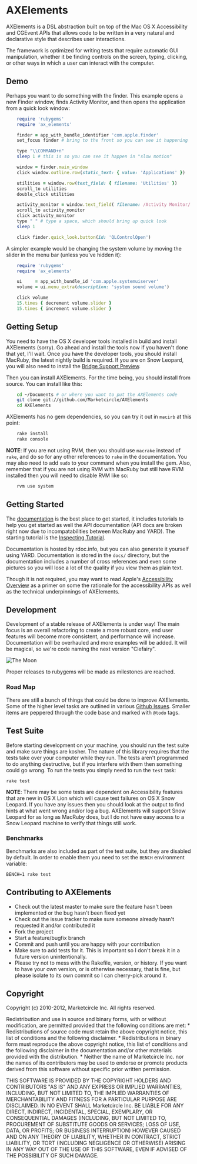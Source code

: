 # AXElements

AXElements is a DSL abstraction built on top of the Mac OS X
Accessibility and CGEvent APIs that allows code to be written in a
very natural and declarative style that describes user interactions.

The framework is optimized for writing tests that require automatic
GUI manipulation, whether it be finding controls on the screen,
typing, clicking, or other ways in which a user can interact with the
computer.


## Demo

Perhaps you want to do something with the finder. This example opens a
new Finder window, finds Activity Monitor, and then opens the application
from a quick look window:

```ruby
    require 'rubygems'
    require 'ax_elements'

    finder = app_with_bundle_identifier 'com.apple.finder'
    set_focus finder # bring to the front so you can see it happening

    type "\\COMMAND+n"
    sleep 1 # this is so you can see it happen in "slow motion"

    window = finder.main_window
    click window.outline.row(static_text: { value: 'Applications' })

    utilities = window.row(text_field: { filename: 'Utilities' })
    scroll_to utilities
    double_click utilities

    activity_monitor = window.text_field( filename: /Activity Monitor/ )
    scroll_to activity_monitor
    click activity_monitor
    type " " # type a space, which should bring up quick look
    sleep 1

    click finder.quick_look.button(id: 'QLControlOpen')
```

A simpler example would be changing the system volume by moving the
slider in the menu bar (unless you've hidden it):

```ruby
    require 'rubygems'
    require 'ax_elements'

    ui     = app_with_bundle_id 'com.apple.systemuiserver'
    volume = ui.menu_extra(description: 'system sound volume')

    click volume
    15.times { decrement volume.slider }
    15.times { increment volume.slider }
```


## Getting Setup

You need to have the OS X developer tools installed in build and
install AXElements (sorry). Go ahead and install the tools now if you
haven't done that yet, I'll wait. Once you have the developer tools, 
you should install MacRuby, the latest nightly build is required. If you
are on Snow Leopard, you will also need to install the
[Bridge Support Preview](http://www.macruby.org/blog/2010/10/08/bridgesupport-preview.html).

Then you can install AXElements. For the time being, you should install
from source. You can install like this:

```bash
    cd ~/Documents # or where you want to put the AXElements code
    git clone git://github.com/Marketcircle/AXElements
    cd AXElements
```

AXElements has no gem dependencies, so you can try it out in `macirb` at
this point:

```bash
    rake install
    rake console
```

__NOTE__: If you are not using RVM, then you should use `macrake`
instead of `rake`, and do so for any other references to `rake` in the
documentation. You may also need to add `sudo` to your command when you
install the gem. Also, remember that if you are not using RVM with
MacRuby but still have RVM installed then you will need to disable RVM
like so:

```bash
    rvm use system
```


## Getting Started

The
[documentation](http://rdoc.info/github/Marketcircle/AXElements/master/frames)
is the best place to get started, it includes tutorials to help you get
started as well the API documentation (API docs are broken right now due
to incompatabilities between MacRuby and YARD). The starting tutorial is the
[Inspecting Tutorial](docs/Inspecting.markdown).

Documentation is hosted by rdoc.info, but you can also generate it yourself
using YARD. Documentation is stored in the `docs/` directory, but the
documentation includes a number of cross references and even some
pictures so you will lose a lot of the quality if you view them as
plain text.

Though it is not required, you may want to read Apple's
[Accessibility Overview](http://developer.apple.com/library/mac/#documentation/Accessibility/Conceptual/AccessibilityMacOSX/OSXAXModel/OSXAXmodel.html)
as a primer on some the rationale for the accessibility APIs as well
as the technical underpinnings of AXElements.


## Development

Development of a stable release of AXElements is under way! The main
focus is an overall refactoring to create a more robust core, end user
features will become more consistent, and performance will
increase. Documentation will be overhauled and more examples will be
added. It will be magical, so we're code naming the next version
"Clefairy".

![The Moon](https://github.com/Marketcircle/AXElements/raw/master/docs/images/next_version.png)

Proper releases to rubygems will be made as milestones are reached.

### Road Map

There are still a bunch of things that could be done to improve
AXElements. Some of the higher level tasks are outlined in various
[Github Issues](http://github.com/Marketcircle/AXElements/issues).
Smaller items are peppered through the code base and marked with `@todo`
tags.


## Test Suite

Before starting development on your machine, you should run the test
suite and make sure things are kosher. The nature of this library
requires that the tests take over your computer while they run. The
tests aren't programmed to do anything destructive, but if you
interfere with them then something could go wrong. To run the tests
you simply need to run the `test` task:

    rake test

__NOTE__: There may be some tests are dependent on Accessibility
features that are new in OS X Lion which will cause test failures on
OS X Snow Leopard. If you have any issues then you should look at the
output to find hints at what went wrong and/or log a bug. AXElements
will support Snow Leopard for as long as MacRuby does, but I do not
have easy access to a Snow Leopard machine to verify that things still
work.

### Benchmarks

Benchmarks are also included as part of the test suite, but they are
disabled by default. In order to enable them you need to set the
`BENCH` environment variable:

    BENCH=1 rake test


## Contributing to AXElements

* Check out the latest master to make sure the feature hasn't been implemented or the bug hasn't been fixed yet
* Check out the issue tracker to make sure someone already hasn't requested it and/or contributed it
* Fork the project
* Start a feature/bugfix branch
* Commit and push until you are happy with your contribution
* Make sure to add tests for it. This is important so I don't break it in a future version unintentionally.
* Please try not to mess with the Rakefile, version, or history. If you want to have your own version, or is otherwise necessary, that is fine, but please isolate to its own commit so I can cherry-pick around it.


## Copyright

Copyright (c) 2010-2012, Marketcircle Inc.
All rights reserved.

Redistribution and use in source and binary forms, with or without
modification, are permitted provided that the following conditions are met:
    * Redistributions of source code must retain the above copyright
      notice, this list of conditions and the following disclaimer.
    * Redistributions in binary form must reproduce the above copyright
      notice, this list of conditions and the following disclaimer in the
      documentation and/or other materials provided with the distribution.
    * Neither the name of Marketcircle Inc. nor the names of its
      contributors may be used to endorse or promote products derived
      from this software without specific prior written permission.

THIS SOFTWARE IS PROVIDED BY THE COPYRIGHT HOLDERS AND CONTRIBUTORS "AS IS" AND
ANY EXPRESS OR IMPLIED WARRANTIES, INCLUDING, BUT NOT LIMITED TO, THE IMPLIED
WARRANTIES OF MERCHANTABILITY AND FITNESS FOR A PARTICULAR PURPOSE ARE
DISCLAIMED. IN NO EVENT SHALL Marketcircle Inc. BE LIABLE FOR ANY
DIRECT, INDIRECT, INCIDENTAL, SPECIAL, EXEMPLARY, OR CONSEQUENTIAL
DAMAGES (INCLUDING, BUT NOT LIMITED TO, PROCUREMENT OF SUBSTITUTE
GOODS OR SERVICES; LOSS OF USE, DATA, OR PROFITS; OR BUSINESS
INTERRUPTION) HOWEVER CAUSED AND ON ANY THEORY OF LIABILITY, WHETHER
IN CONTRACT, STRICT LIABILITY, OR TORT (INCLUDING NEGLIGENCE OR
OTHERWISE) ARISING IN ANY WAY OUT OF THE USE OF THIS SOFTWARE, EVEN IF
ADVISED OF THE POSSIBILITY OF SUCH DAMAGE.
